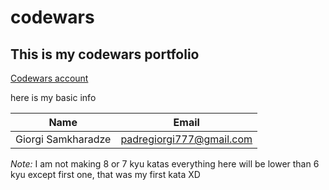 # codewars

## **This is my codewars portfolio**

[Codewars account](https://www.codewars.com/users/Giorgi%20Samkharadze)


here is my basic info

| Name | Email |
| -----| ----- |
| Giorgi Samkharadze | padregiorgi777@gmail.com |


*Note:* I am not making 8 or 7 kyu katas everything here will be lower than 6 kyu except first one, that was my first kata XD
